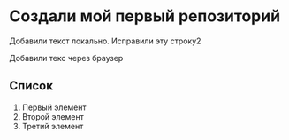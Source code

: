 # Создали мой первый репозиторий

Добавили текст локально. Исправили эту строку2

Добавили текс через браузер

## Список
1. Первый элемент
2. Второй элемент
3. Третий элемент
